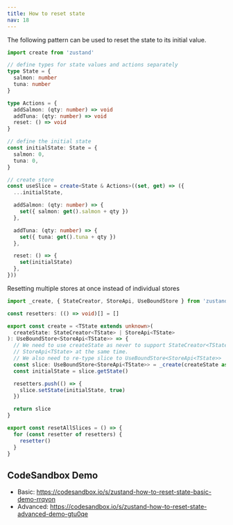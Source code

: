 ```yaml
---
title: How to reset state
nav: 18
---
```


The following pattern can be used to reset the state to its initial value.

```ts
import create from 'zustand'

// define types for state values and actions separately
type State = {
  salmon: number
  tuna: number
}

type Actions = {
  addSalmon: (qty: number) => void
  addTuna: (qty: number) => void
  reset: () => void
}

// define the initial state
const initialState: State = {
  salmon: 0,
  tuna: 0,
}

// create store
const useSlice = create<State & Actions>((set, get) => ({
  ...initialState,

  addSalmon: (qty: number) => {
    set({ salmon: get().salmon + qty })
  },

  addTuna: (qty: number) => {
    set({ tuna: get().tuna + qty })
  },

  reset: () => {
    set(initialState)
  },
}))
```

Resetting multiple stores at once instead of individual stores

```ts
import _create, { StateCreator, StoreApi, UseBoundStore } from 'zustand'

const resetters: (() => void)[] = []

export const create = <TState extends unknown>(
  createState: StateCreator<TState> | StoreApi<TState>
): UseBoundStore<StoreApi<TState>> => {
  // We need to use createState as never to support StateCreator<TState> and
  // StoreApi<TState> at the same time.
  // We also need to re-type slice to UseBoundStore<StoreApi<TState>>
  const slice: UseBoundStore<StoreApi<TState>> = _create(createState as never)
  const initialState = slice.getState()

  resetters.push(() => {
    slice.setState(initialState, true)
  })

  return slice
}

export const resetAllSlices = () => {
  for (const resetter of resetters) {
    resetter()
  }
}
```

## CodeSandbox Demo

- Basic: https://codesandbox.io/s/zustand-how-to-reset-state-basic-demo-rrqyon
- Advanced: https://codesandbox.io/s/zustand-how-to-reset-state-advanced-demo-gtu0qe
